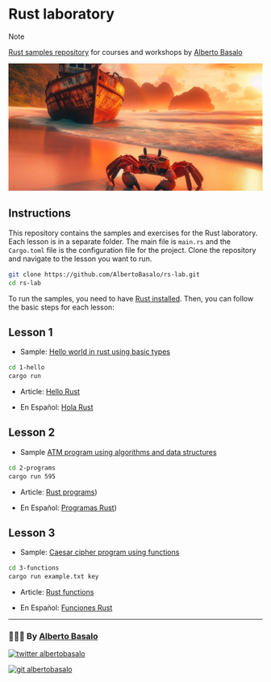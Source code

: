 # Rust laboratory

> [!NOTE]
> [Rust samples repository](https://github.com/AlbertoBasalo/rs-lab) for courses and workshops by [Alberto Basalo](https://albertobasalo.dev)

![Rust Image](rust.jpg)

## Instructions

This repository contains the samples and exercises for the Rust laboratory. Each lesson is in a separate folder. The main file is `main.rs` and the `Cargo.toml` file is the configuration file for the project. Clone the repository and navigate to the lesson you want to run.

```bash
git clone https://github.com/AlbertoBasalo/rs-lab.git
cd rs-lab
```

To run the samples, you need to have [Rust installed](https://www.rust-lang.org/tools/install). Then, you can follow the basic steps for each lesson:

## Lesson 1

- Sample: [Hello world in rust using basic types](https://github.com/AlbertoBasalo/rs-lab/blob/main/1-hello/src/main.rs)

```bash
cd 1-hello
cargo run
```

- Article: [Hello Rust](https://medium.com/@albertobasalo/hello-rust-34f2da7ed380)

- En Español: [Hola Rust](https://albertobasalo.hashnode.dev/hola-rust)


## Lesson 2

- Sample [ATM program using algorithms and data structures](https://github.com/AlbertoBasalo/rs-lab/blob/main/2-programs/src/main.rs)

```bash
cd 2-programs
cargo run 595
```

- Article: [Rust programs](https://albertobasalo.medium.com/rust-programs-262c1409b6c8))

- En Español: [Programas Rust](https://albertobasalo.hashnode.dev/programas-rust))


## Lesson 3

- Sample: [Caesar cipher program using functions](https://github.com/AlbertoBasalo/rs-lab/blob/main/3-functions/src/main.rs)

```bash 
cd 3-functions
cargo run example.txt key
```

- Article: [Rust functions]()

- En Español: [Funciones Rust]()

---

<footer>
  <h3>🧑🏼‍💻 By <a href="https://albertobasalo.dev" target="blank">Alberto Basalo</a> </h3>
  <p>
    <a href="https://twitter.com/albertobasalo" target="blank">
      <img src="https://img.shields.io/twitter/follow/albertobasalo?logo=twitter&style=for-the-badge" alt="twitter albertobasalo" />
    </a>
  </p>
  <p>
    <a href="https://github.com/albertobasalo" target="blank">
      <img 
        src="https://img.shields.io/github/followers/albertobasalo?logo=github&label=profile albertobasalo&style=for-the-badge" alt="git albertobasalo" />
    </a>
  </p>
</footer>
